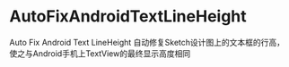 # AutoFixAndroidTextLineHeight
Auto Fix Android Text LineHeight
自动修复Sketch设计图上的文本框的行高，使之与Android手机上TextView的最终显示高度相同
